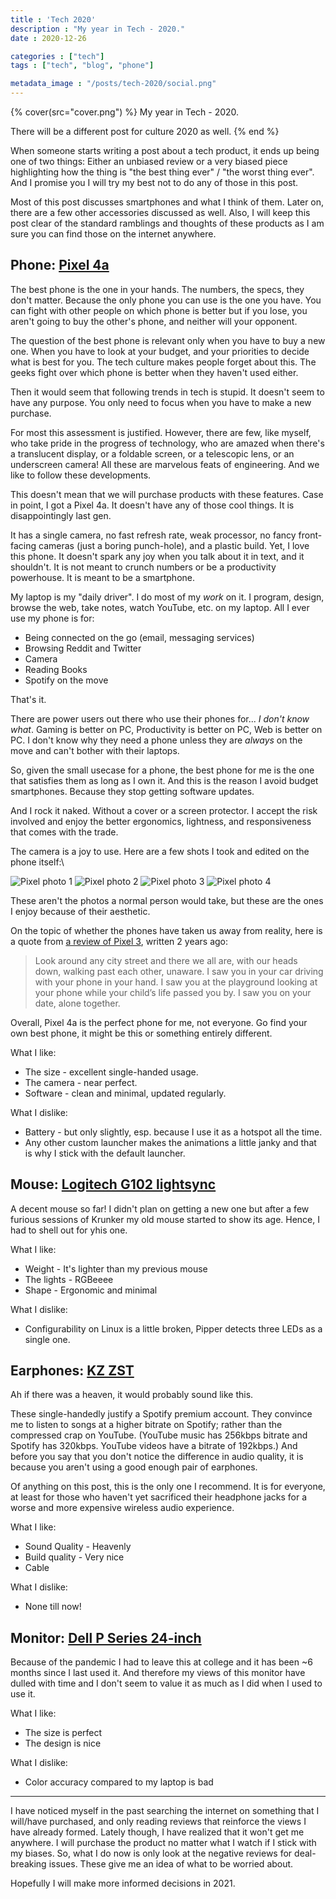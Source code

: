 ```yaml
---
title : 'Tech 2020'
description : "My year in Tech - 2020."
date : 2020-12-26

categories : ["tech"]
tags : ["tech", "blog", "phone"]

metadata_image : "/posts/tech-2020/social.png"
---
```


{% cover(src="cover.png") %}
My year in Tech - 2020.

There will be a different post for culture 2020 as well.
{% end %}

When someone starts writing a post about a tech product, it ends up being one of two things: Either an unbiased review or a very biased piece highlighting how the thing is "the best thing ever" / "the worst thing ever". And I promise you I will try my best not to do any of those in this post.

Most of this post discusses smartphones and what I think of them. Later on, there are a few other accessories discussed as well. Also, I will keep this post clear of the standard ramblings and thoughts of these products as I am sure you can find those on the internet anywhere.

## Phone: [Pixel 4a](https://www.flipkart.com/google-pixel-4a-just-black-128-gb/p/itm023b9677aa45d)

The best phone is the one in your hands. The numbers, the specs, they don't matter. Because the only phone you can use is the one you have. You can fight with other people on which phone is better but if you lose, you aren't going to buy the other's phone, and neither will your opponent.

The question of the best phone is relevant only when you have to buy a new one. When you have to look at your budget, and your priorities to decide what is best for you. The tech culture makes people forget about this. The geeks fight over which phone is better when they haven't used either.

Then it would seem that following trends in tech is stupid. It doesn't seem to have any purpose. You only need to focus when you have to make a new purchase.

For most this assessment is justified. However, there are few, like myself, who take pride in the progress of technology, who are amazed when there's a translucent display, or a foldable screen, or a telescopic lens, or an underscreen camera! All these are marvelous feats of engineering. And we like to follow these developments.

This doesn't mean that we will purchase products with these features. Case in point, I got a Pixel 4a. It doesn't have any of those cool things. It is disappointingly last gen.

It has a single camera, no fast refresh rate, weak processor, no fancy front-facing cameras (just a boring punch-hole), and a plastic build. Yet, I love this phone. It doesn't spark any joy when you talk about it in text, and it shouldn't. It is not meant to crunch numbers or be a productivity powerhouse. It is meant to be a smartphone.

My laptop is my "daily driver". I do most of my _work_ on it. I program, design, browse the web, take notes, watch YouTube, etc. on my laptop. All I ever use my phone is for:

- Being connected on the go (email, messaging services)
- Browsing Reddit and Twitter
- Camera
- Reading Books
- Spotify on the move

That's it.

There are power users out there who use their phones for... _I don't know what_. Gaming is better on PC, Productivity is better on PC, Web is better on PC. I don't know why they need a phone unless they are _always_ on the move and can't bother with their laptops.

So, given the small usecase for a phone, the best phone for me is the one that satisfies them as long as I own it. And this is the reason I avoid budget smartphones. Because they stop getting software updates.

And I rock it naked. Without a cover or a screen protector. I accept the risk involved and enjoy the better ergonomics, lightness, and responsiveness that comes with the trade.

The camera is a joy to use. Here are a few shots I took and edited on the phone itself:\

![Pixel photo 1](p1.jpeg)
![Pixel photo 2](p2.jpeg)
![Pixel photo 3](p3.jpeg)
![Pixel photo 4](p4.jpeg)

These aren't the photos a normal person would take, but these are the ones I enjoy because of their aesthetic.

On the topic of whether the phones have taken us away from reality, here is a quote from [a review of Pixel 3](https://www.buzzfeednews.com/article/mathonan/google-pixel-3-review-android), written 2 years ago:

> Look around any city street and there we all are, with our heads down, walking past each other, unaware. I saw you in your car driving with your phone in your hand. I saw you at the playground looking at your phone while your child’s life passed you by. I saw you on your date, alone together.

Overall, Pixel 4a is the perfect phone for me, not everyone. Go find your own best phone, it might be this or something entirely different.

What I like:

- The size - excellent single-handed usage.
- The camera - near perfect.
- Software - clean and minimal, updated regularly.

What I dislike:

- Battery - but only slightly, esp. because I use it as a hotspot all the time.
- Any other custom launcher makes the animations a little janky and that is why I stick with the default launcher.

## Mouse: [Logitech G102 lightsync](https://www.amazon.in/gp/product/B08LT9BMPP/)

A decent mouse so far! I didn't plan on getting a new one but after a few furious sessions of Krunker my old mouse started to show its age. Hence, I had to shell out for yhis one.

What I like:

- Weight - It's lighter than my previous mouse
- The lights - RGBeeee
- Shape - Ergonomic and minimal

What I dislike:

- Configurability on Linux is a little broken, Pipper detects three LEDs as a single one.

## Earphones: [KZ ZST](https://www.amazon.in/gp/product/B01N5CPXLU/)

Ah if there was a heaven, it would probably sound like this.

These single-handedly justify a Spotify premium account. They convince me to listen to songs at a higher bitrate on Spotify; rather than the compressed crap on YouTube. (YouTube music has 256kbps bitrate and Spotify has 320kbps. YouTube videos have a bitrate of 192kbps.) And before you say that you don't notice the difference in audio quality, it is because you aren't using a good enough pair of earphones.

Of anything on this post, this is the only one I recommend. It is for everyone, at least for those who haven't yet sacrificed their headphone jacks for a worse and more expensive wireless audio experience.

What I like:

- Sound Quality - Heavenly
- Build quality - Very nice
- Cable

What I dislike:

- None till now!

## Monitor: [Dell P Series 24-inch](https://www.amazon.in/gp/product/B07F8XZN69/)

Because of the pandemic I had to leave this at college and it has been ~6 months since I last used it. And therefore my views of this monitor have dulled with time and I don't seem to value it as much as I did when I used to use it.

What I like:

- The size is perfect
- The design is nice

What I dislike:

- Color accuracy compared to my laptop is bad

---

I have noticed myself in the past searching the internet on something that I will/have purchased, and only reading reviews that reinforce the views I have already formed. Lately though, I have realized that it won't get me anywhere. I will purchase the product no matter what I watch if I stick with my biases. So, what I do now is only look at the negative reviews for deal-breaking issues. These give me an idea of what to be worried about.

Hopefully I will make more informed decisions in 2021.

